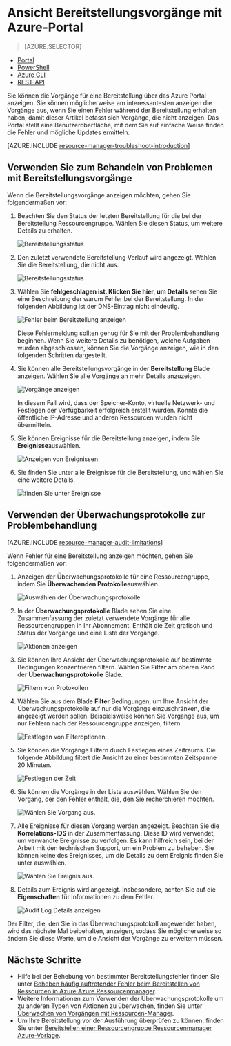 <properties
   pageTitle="Anzeigen der Bereitstellung von Vorgängen mit Portal | Microsoft Azure"
   description="Beschreibt, wie das Azure-Portal zum Ermitteln von Fehlern aus Ressourcenmanager Bereitstellung verwenden."
   services="azure-resource-manager,virtual-machines"
   documentationCenter=""
   tags="top-support-issue"
   authors="tfitzmac"
   manager="timlt"
   editor="tysonn"/>

<tags
   ms.service="azure-resource-manager"
   ms.devlang="na"
   ms.topic="article"
   ms.tgt_pltfrm="vm-multiple"
   ms.workload="infrastructure"
   ms.date="06/15/2016"
   ms.author="tomfitz"/>

# <a name="view-deployment-operations-with-azure-portal"></a>Ansicht Bereitstellungsvorgänge mit Azure-Portal

> [AZURE.SELECTOR]
- [Portal](resource-manager-troubleshoot-deployments-portal.md)
- [PowerShell](resource-manager-troubleshoot-deployments-powershell.md)
- [Azure CLI](resource-manager-troubleshoot-deployments-cli.md)
- [REST-API](resource-manager-troubleshoot-deployments-rest.md)

Sie können die Vorgänge für eine Bereitstellung über das Azure Portal anzeigen. Sie können möglicherweise am interessantesten anzeigen die Vorgänge aus, wenn Sie einen Fehler während der Bereitstellung erhalten haben, damit dieser Artikel befasst sich Vorgänge, die nicht anzeigen. Das Portal stellt eine Benutzeroberfläche, mit dem Sie auf einfache Weise finden die Fehler und mögliche Updates ermitteln.

[AZURE.INCLUDE [resource-manager-troubleshoot-introduction](../includes/resource-manager-troubleshoot-introduction.md)]

## <a name="use-deployment-operations-to-troubleshoot"></a>Verwenden Sie zum Behandeln von Problemen mit Bereitstellungsvorgänge

Wenn die Bereitstellungsvorgänge anzeigen möchten, gehen Sie folgendermaßen vor:

1. Beachten Sie den Status der letzten Bereitstellung für die bei der Bereitstellung Ressourcengruppe. Wählen Sie diesen Status, um weitere Details zu erhalten.

    ![Bereitstellungsstatus](./media/resource-manager-troubleshoot-deployments-portal/deployment-status.png)

2. Den zuletzt verwendete Bereitstellung Verlauf wird angezeigt. Wählen Sie die Bereitstellung, die nicht aus.

    ![Bereitstellungsstatus](./media/resource-manager-troubleshoot-deployments-portal/select-deployment.png)

3. Wählen Sie **fehlgeschlagen ist. Klicken Sie hier, um Details** sehen Sie eine Beschreibung der warum Fehler bei der Bereitstellung. In der folgenden Abbildung ist der DNS-Eintrag nicht eindeutig.  

    ![Fehler beim Bereitstellung anzeigen](./media/resource-manager-troubleshoot-deployments-portal/view-error.png)

    Diese Fehlermeldung sollten genug für Sie mit der Problembehandlung beginnen. Wenn Sie weitere Details zu benötigen, welche Aufgaben wurden abgeschlossen, können Sie die Vorgänge anzeigen, wie in den folgenden Schritten dargestellt.

4. Sie können alle Bereitstellungsvorgänge in der **Bereitstellung** Blade anzeigen. Wählen Sie alle Vorgänge an mehr Details anzuzeigen.

    ![Vorgänge anzeigen](./media/resource-manager-troubleshoot-deployments-portal/view-operations.png)

    In diesem Fall wird, dass der Speicher-Konto, virtuelle Netzwerk- und Festlegen der Verfügbarkeit erfolgreich erstellt wurden. Konnte die öffentliche IP-Adresse und anderen Ressourcen wurden nicht übermitteln.

5. Sie können Ereignisse für die Bereitstellung anzeigen, indem Sie **Ereignisse**auswählen.

    ![Anzeigen von Ereignissen](./media/resource-manager-troubleshoot-deployments-portal/view-events.png)

6. Sie finden Sie unter alle Ereignisse für die Bereitstellung, und wählen Sie eine weitere Details.

    ![finden Sie unter Ereignisse](./media/resource-manager-troubleshoot-deployments-portal/see-all-events.png)

## <a name="use-audit-logs-to-troubleshoot"></a>Verwenden der Überwachungsprotokolle zur Problembehandlung

[AZURE.INCLUDE [resource-manager-audit-limitations](../includes/resource-manager-audit-limitations.md)]

Wenn Fehler für eine Bereitstellung anzeigen möchten, gehen Sie folgendermaßen vor:

1. Anzeigen der Überwachungsprotokolle für eine Ressourcengruppe, indem Sie **Überwachenden Protokolle**auswählen.

    ![Auswählen der Überwachungsprotokolle](./media/resource-manager-troubleshoot-deployments-portal/select-audit-logs.png)

2. In der **Überwachungsprotokolle** Blade sehen Sie eine Zusammenfassung der zuletzt verwendete Vorgänge für alle Ressourcengruppen in Ihr Abonnement. Enthält die Zeit grafisch und Status der Vorgänge und eine Liste der Vorgänge.

    ![Aktionen anzeigen](./media/resource-manager-troubleshoot-deployments-portal/audit-summary.png)

3. Sie können Ihre Ansicht der Überwachungsprotokolle auf bestimmte Bedingungen konzentrieren filtern. Wählen Sie **Filter** am oberen Rand der **Überwachungsprotokolle** Blade.

    ![Filtern von Protokollen](./media/resource-manager-troubleshoot-deployments-portal/filter-logs.png)

4. Wählen Sie aus dem Blade **Filter** Bedingungen, um Ihre Ansicht der Überwachungsprotokolle auf nur die Vorgänge einzuschränken, die angezeigt werden sollen. Beispielsweise können Sie Vorgänge aus, um nur Fehlern nach der Ressourcengruppe anzeigen, filtern.

    ![Festlegen von Filteroptionen](./media/resource-manager-troubleshoot-deployments-portal/set-filter.png)

5. Sie können die Vorgänge Filtern durch Festlegen eines Zeitraums. Die folgende Abbildung filtert die Ansicht zu einer bestimmten Zeitspanne 20 Minuten.

    ![Festlegen der Zeit](./media/resource-manager-troubleshoot-deployments-portal/select-time.png)

6. Sie können die Vorgänge in der Liste auswählen. Wählen Sie den Vorgang, der den Fehler enthält, die, den Sie recherchieren möchten.

    ![Wählen Sie Vorgang aus.](./media/resource-manager-troubleshoot-deployments-portal/select-operation.png)
  
7. Alle Ereignisse für diesen Vorgang werden angezeigt. Beachten Sie die **Korrelations-IDS** in der Zusammenfassung. Diese ID wird verwendet, um verwandte Ereignisse zu verfolgen. Es kann hilfreich sein, bei der Arbeit mit den technischen Support, um ein Problem zu beheben. Sie können keine des Ereignisses, um die Details zu dem Ereignis finden Sie unter auswählen.

    ![Wählen Sie Ereignis aus.](./media/resource-manager-troubleshoot-deployments-portal/select-event.png)

8. Details zum Ereignis wird angezeigt. Insbesondere, achten Sie auf die **Eigenschaften** für Informationen zu dem Fehler.

    ![Audit Log Details anzeigen](./media/resource-manager-troubleshoot-deployments-portal/audit-details.png)

Der Filter, die, den Sie in das Überwachungsprotokoll angewendet haben, wird das nächste Mal beibehalten, anzeigen, sodass Sie möglicherweise so ändern Sie diese Werte, um die Ansicht der Vorgänge zu erweitern müssen.

## <a name="next-steps"></a>Nächste Schritte

- Hilfe bei der Behebung von bestimmter Bereitstellungsfehler finden Sie unter [Beheben häufig auftretender Fehler beim Bereitstellen von Ressourcen in Azure Azure Ressourcenmanager](resource-manager-common-deployment-errors.md).
- Weitere Informationen zum Verwenden der Überwachungsprotokolle um zu anderen Typen von Aktionen zu überwachen, finden Sie unter [Überwachen von Vorgängen mit Ressourcen-Manager](resource-group-audit.md).
- Um Ihre Bereitstellung vor der Ausführung überprüfen zu können, finden Sie unter [Bereitstellen einer Ressourcengruppe Ressourcenmanager Azure-Vorlage](resource-group-template-deploy.md).
